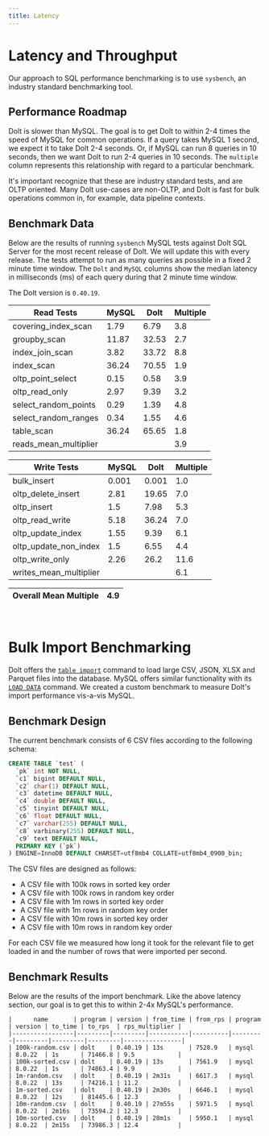 ```yaml
---
title: Latency
---
```


# Latency and Throughput

Our approach to SQL performance benchmarking is to use `sysbench`, an
industry standard benchmarking tool.

## Performance Roadmap

Dolt is slower than MySQL. The goal is to get Dolt to within 2-4 times
the speed of MySQL for common operations. If a query takes MySQL 1
second, we expect it to take Dolt 2-4 seconds. Or, if MySQL can run 8
queries in 10 seconds, then we want Dolt to run 2-4 queries in 10
seconds. The `multiple` column represents this relationship with
regard to a particular benchmark.

It's important recognize that these are industry standard tests, and
are OLTP oriented. Many Dolt use-cases are non-OLTP, and Dolt is fast
for bulk operations common in, for example, data pipeline contexts.

## Benchmark Data

Below are the results of running `sysbench` MySQL tests against Dolt
SQL Server for the most recent release of Dolt. We will update this
with every release. The tests attempt to run as many queries as
possible in a fixed 2 minute time window. The `Dolt` and `MySQL`
columns show the median latency in milliseconds (ms) of each query 
during that 2 minute time window.

The Dolt version is `0.40.19`.
<!-- START_LATENCY_RESULTS_TABLE -->
|       Read Tests        | MySQL | Dolt  | Multiple |
|-------------------------|-------|-------|----------|
| covering\_index\_scan   |  1.79 |  6.79 |      3.8 |
| groupby\_scan           | 11.87 | 32.53 |      2.7 |
| index\_join\_scan       |  3.82 | 33.72 |      8.8 |
| index\_scan             | 36.24 | 70.55 |      1.9 |
| oltp\_point\_select     |  0.15 |  0.58 |      3.9 |
| oltp\_read\_only        |  2.97 |  9.39 |      3.2 |
| select\_random\_points  |  0.29 |  1.39 |      4.8 |
| select\_random\_ranges  |  0.34 |  1.55 |      4.6 |
| table\_scan             | 36.24 | 65.65 |      1.8 |
| reads\_mean\_multiplier |       |       |      3.9 |

|       Write Tests        | MySQL | Dolt  | Multiple |
|--------------------------|-------|-------|----------|
| bulk\_insert             | 0.001 | 0.001 |      1.0 |
| oltp\_delete\_insert     |  2.81 | 19.65 |      7.0 |
| oltp\_insert             |   1.5 |  7.98 |      5.3 |
| oltp\_read\_write        |  5.18 | 36.24 |      7.0 |
| oltp\_update\_index      |  1.55 |  9.39 |      6.1 |
| oltp\_update\_non\_index |   1.5 |  6.55 |      4.4 |
| oltp\_write\_only        |  2.26 |  26.2 |     11.6 |
| writes\_mean\_multiplier |       |       |      6.1 |

| Overall Mean Multiple | 4.9 |
|-----------------------|-----|
<!-- END_LATENCY_RESULTS_TABLE -->
<br/>

# Bulk Import Benchmarking

Dolt offers the [`table import`](../../cli.md#dolt-table-import) command to load large CSV, JSON, XLSX and Parquet files into the database. MySQL offers 
similar functionality with its [`LOAD DATA`](https://dev.mysql.com/doc/refman/8.0/en/load-data.html) command. We created a custom benchmark to measure Dolt's import performance vis-a-vis MySQL.

## Benchmark Design

The current benchmark consists of 6 CSV files according to the following schema:

```sql
CREATE TABLE `test` (
  `pk` int NOT NULL,
  `c1` bigint DEFAULT NULL,
  `c2` char(1) DEFAULT NULL,
  `c3` datetime DEFAULT NULL,
  `c4` double DEFAULT NULL,
  `c5` tinyint DEFAULT NULL,
  `c6` float DEFAULT NULL,
  `c7` varchar(255) DEFAULT NULL,
  `c8` varbinary(255) DEFAULT NULL,
  `c9` text DEFAULT NULL,
  PRIMARY KEY (`pk`)
) ENGINE=InnoDB DEFAULT CHARSET=utf8mb4 COLLATE=utf8mb4_0900_bin;

```
The CSV files are designed as follows:

- A CSV file with 100k rows in sorted key order
- A CSV file with 100k rows in random key order
- A CSV file with 1m rows in sorted key order
- A CSV file with 1m rows in random key order
- A CSV file with 10m rows in sorted key order
- A CSV file with 10m rows in random key order

For each CSV file we measured how long it took for the relevant file to get loaded in and the number of rows that were
imported per second.

## Benchmark Results

Below are the results of the import benchmark. Like the above latency section, our goal is to get this to within 2-4x MySQL's
performance. 

```
|      name       | program | version | from_time | from_rps | program | version | to_time | to_rps  | rps_multiplier |
|-----------------|---------|---------|-----------|----------|---------|---------|---------|---------|----------------|
| 100k-random.csv | dolt    | 0.40.19 | 13s       | 7528.9   | mysql   | 8.0.22  | 1s      | 71466.8 | 9.5            |
| 100k-sorted.csv | dolt    | 0.40.19 | 13s       | 7561.9   | mysql   | 8.0.22  | 1s      | 74863.4 | 9.9            |
| 1m-random.csv   | dolt    | 0.40.19 | 2m31s     | 6617.3   | mysql   | 8.0.22  | 13s     | 74216.1 | 11.2           |
| 1m-sorted.csv   | dolt    | 0.40.19 | 2m30s     | 6646.1   | mysql   | 8.0.22  | 12s     | 81445.6 | 12.3           |
| 10m-random.csv  | dolt    | 0.40.19 | 27m55s    | 5971.5   | mysql   | 8.0.22  | 2m16s   | 73594.2 | 12.3           |
| 10m-sorted.csv  | dolt    | 0.40.19 | 28m1s     | 5950.1   | mysql   | 8.0.22  | 2m15s   | 73986.3 | 12.4           |
```
